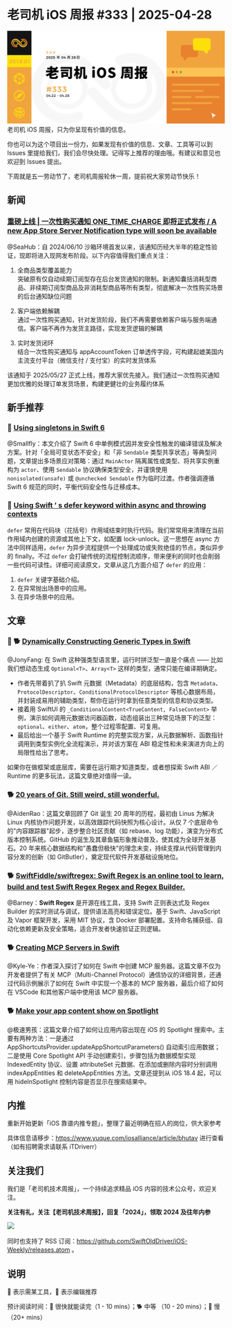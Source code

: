 # 老司机 iOS 周报 #333 | 2025-04-28

![ios-weekly](https://github.com/SwiftOldDriver/iOS-Weekly/blob/master/assets/weekly-header/333.jpg?raw=true)
老司机 iOS 周报，只为你呈现有价值的信息。

你也可以为这个项目出一份力，如果发现有价值的信息、文章、工具等可以到 Issues 里提给我们，我们会尽快处理。记得写上推荐的理由哦。有建议和意见也欢迎到 Issues 提出。

下周就是五一劳动节了，老司机周报轮休一周，提前祝大家劳动节快乐！

## 新闻

### [重磅上线 | 一次性购买通知 ONE_TIME_CHARGE 即将正式发布 / A new App Store Server Notification type will soon be available](https://developer.apple.com/documentation/appstoreservernotifications/notificationtype)

@SeaHub：自 2024/06/10 沙箱环境首发以来，该通知历经大半年的稳定性验证，现即将进入现网发布阶段。以下内容值得我们重点关注：

1. 全商品类型覆盖能力  
突破原有仅自动续期订阅型存在后台发货通知的限制。新通知囊括消耗型商品、非续期订阅型商品及非消耗型商品等所有类型，彻底解决一次性购买场景的后台通知缺位问题

2. 客户端依赖解耦  
通过一次性购买通知，针对发货阶段，我们不再需要依赖客户端与服务端通信。客户端不再作为发货主路径，实现发货逻辑的解耦

3. 实时发货闭环  
结合一次性购买通知与 appAccountToken 订单透传字段，可构建起媲美国内主流支付平台（微信支付 / 支付宝）的实时发货体系

该通知于 2025/05/27 正式上线，推荐大家优先接入。我们通过一次性购买通知更加优雅的处理订单发货场景，构建更健壮的业务履约体系

## 新手推荐

### 🐎 [Using singletons in Swift 6](https://www.donnywals.com/using-singletons-in-swift-6/)

@Smallfly：本文介绍了 Swift 6 中单例模式因并发安全性触发的编译错误及解决方案。针对「全局可变状态不安全」和「非 `Sendable` 类型共享状态」等典型问题，文章提出多场景应对策略：通过 `MainActor` 隔离属性或类型、将共享实例重构为 `actor`、使用 `Sendable` 协议确保类型安全，并谨慎使用 `nonisolated(unsafe)` 或 `@unchecked Sendable` 作为临时过渡。作者强调遵循 Swift 6 规范的同时，平衡代码安全性与迁移成本。

### 🐎 [Using Swift ’ s defer keyword within async and throwing contexts](https://www.swiftbysundell.com/articles/using-defer-within-async-and-throwing-contexts/)

`defer` 常用在代码块（花括号）作用域结束时执行代码。我们常常用来清理在当前作用域内创建的资源或其他上下文，如配置 lock-unlock。这一思想在 async 方法中同样适用，`defer` 为异步流程提供一个处理成功或失败绝佳的节点，类似异步的 finally。不过 `defer` 会打破传统的流程控制流顺序，带来便利的同时也会削弱一些代码可读性。详细可阅读原文，文章从这几方面介绍了 `defer` 的应用：

1. `defer` 关键字基础介绍。
2. 在异常抛出场景中的应用。
3. 在异步场景中的应用。

## 文章

### 🌟 🐕 [Dynamically Constructing Generic Types in Swift](https://kyleye.top/posts/dynamic_generic/)

@JonyFang: 在 Swift 这种强类型语言里，运行时拼泛型一直是个痛点 —— 比如我们想动态生成 `Optional<T>`、`Array<T>` 这样的类型，通常只能在编译期确定。
- 作者先带着扒了扒 Swift 元数据（Metadata）的底层结构，包含 `Metadata`、`ProtocolDescriptor`、`ConditionalProtocolDescriptor` 等核心数据布局，并封装成易用的辅助类型，帮你在运行时拿到任意类型的信息和协议类型。
- 接着用 SwiftUI 的 `_ConditionalContent<TrueContent, FalseContent>` 举例，演示如何调用元数据访问器函数，动态组装出三种常见场景下的泛型：`optional`、`either`、`atom`，整个过程零配置、可复用。  
- 最后给出一个基于 Swift Runtime 的完整实现方案，从元数据解析、函数指针调用到类型实例化全流程演示，并对该方案在 ABI 稳定性和未来演进方向上的局限性给出了思考。  

如果你在做框架或底层库，需要在运行期才知道类型，或者想探索 Swift ABI ／ Runtime 的更多玩法，这篇文章绝对值得一读。

### 🐕 [20 years of Git. Still weird, still wonderful.](https://blog.gitbutler.com/20-years-of-git/)

@AidenRao：这篇文章回顾了 Git 诞生 20 周年的历程，最初由 Linus 为解决 Linux 内核协作问题开发，以高效跟踪代码快照为核心设计。从仅 7 个底层命令的"内容跟踪器"起步，逐步整合社区贡献（如 rebase、log 功能），演变为分布式版本控制系统。GitHub 的诞生及其章鱼猫形象推动普及，使其成为全球开发基石。20 年来核心数据结构和"愚蠢但极快"的理念未变，持续支撑从代码管理到内容分发的创新（如 GitButler），奠定现代软件开发基础设施地位。

### 🐕 [SwiftFiddle/swiftregex: Swift Regex is an online tool to learn, build and test Swift Regex Regex and Regex Builder.](https://github.com/swiftfiddle/swiftregex)

@Barney：**Swift Regex** 是开源在线工具，支持 Swift 正则表达式及 Regex Builder 的实时测试与调试，提供语法高亮和错误定位。基于 Swift、JavaScript 及 Vapor 框架开发，采用 MIT 协议，含 Docker 部署配置。支持命名捕获组、自动化依赖更新及安全策略，适合开发者快速验证正则逻辑。

### 🐕 [Creating MCP Servers in Swift](https://www.artemnovichkov.com/blog/creating-mcp-servers-in-swift)

@Kyle-Ye：作者深入探讨了如何在 Swift 中创建 MCP 服务器。这篇文章不仅为开发者提供了有关 MCP（Multi-Channel Protocol）通信协议的详细背景，还通过代码示例展示了如何在 Swift 中实现一个基本的 MCP 服务器，最后介绍了如何在 VSCode 和其他客户端中使用该 MCP 服务器。

### 🐕 [Make your app content show on Spotlight](https://www.createwithswift.com/make-your-app-content-show-on-spotlight/)

@极速男孩：这篇文章介绍了如何让应用内容出现在 iOS 的 Spotlight 搜索中。主要有两种方法：一是通过 AppShortcutsProvider.updateAppShortcutParameters() 自动索引应用数据；二是使用 Core Spotlight API 手动创建索引，步骤包括为数据模型实现 IndexedEntity 协议、设置 attributeSet 元数据、在添加或删除内容时分别调用 indexAppEntities 和 deleteAppEntities 方法。文章还提到从 iOS 18.4 起，可以用 hideInSpotlight 控制内容是否显示在搜索结果中。

## 内推

重新开始更新「iOS 靠谱内推专题」，整理了最近明确在招人的岗位，供大家参考

具体信息请移步：https://www.yuque.com/iosalliance/article/bhutav 进行查看（如有招聘需求请联系 iTDriverr）

## 关注我们

我们是「老司机技术周报」，一个持续追求精品 iOS 内容的技术公众号，欢迎关注。

**关注有礼，关注【老司机技术周报】，回复「2024」，领取 2024 及往年内参**

![](https://github.com/SwiftOldDriver/iOS-Weekly/blob/master/assets/qrcode_for_wechat.jpg?raw=true)

同时也支持了 RSS 订阅：https://github.com/SwiftOldDriver/iOS-Weekly/releases.atom 。

## 说明

🚧 表示需某工具，🌟 表示编辑推荐

预计阅读时间：🐎 很快就能读完（1 - 10 mins）；🐕 中等 （10 - 20 mins）；🐢 慢（20+ mins）
